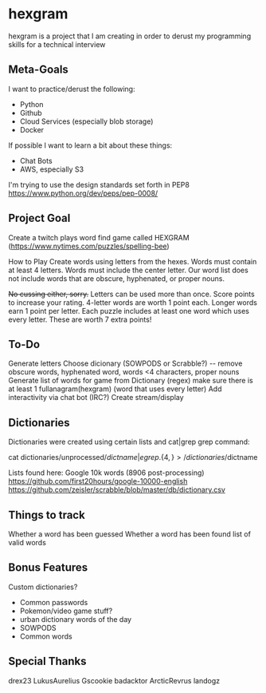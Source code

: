 # hexgram
hexgram is a project that I am creating in order to derust my programming skills for a technical interview

## Meta-Goals
I want to practice/derust the following:
* Python
* Github
* Cloud Services (especially blob storage)
* Docker

If possible I want to learn a bit about these things:
* Chat Bots
* AWS, especially S3

I'm trying to use the design standards set forth in PEP8
https://www.python.org/dev/peps/pep-0008/

## Project Goal
Create a twitch plays word find game called HEXGRAM (https://www.nytimes.com/puzzles/spelling-bee)

How to Play
Create words using letters from the hexes.
Words must contain at least 4 letters.
Words must include the center letter.
Our word list does not include words that are obscure, hyphenated, or proper nouns.

~~No cussing either, sorry.~~
Letters can be used more than once.
Score points to increase your rating.
4-letter words are worth 1 point each.
Longer words earn 1 point per letter.
Each puzzle includes at least one word which uses every letter. These are worth 7 extra points!

## To-Do
Generate letters
Choose dicionary (SOWPODS or Scrabble?)
-- remove obscure words, hyphenated word, words <4 characters, proper nouns
Generate list of words for game from Dictionary (regex)
make sure there is at least 1 fullanagram(hexgram) (word that uses every letter)
Add interactivity via chat bot (IRC?)
Create stream/display

## Dictionaries
Dictionaries were created using certain lists and cat|grep
grep command:

cat dictionaries/unprocessed/$dictname | egrep .\{4,\} > /dictionaries/$dictname

Lists found here:
Google 10k words (8906 post-processing)
https://github.com/first20hours/google-10000-english
https://github.com/zeisler/scrabble/blob/master/db/dictionary.csv

## Things to track
Whether a word has been guessed
Whether a word has been found
list of valid words

## Bonus Features
Custom dictionaries?
* Common passwords
* Pokemon/video game stuff?
* urban dictionary words of the day
* SOWPODS
* Common words

## Special Thanks
drex23
LukusAurelius
Gscookie
badacktor
ArcticRevrus
landogz
